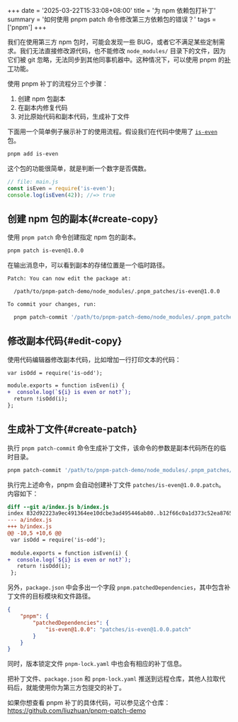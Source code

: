 +++
date = '2025-03-22T15:33:08+08:00'
title = '为 npm 依赖包打补丁'
summary = '如何使用 pnpm patch 命令修改第三方依赖包的错误？'
tags = ['pnpm']
+++

我们在使用第三方 npm 包时，可能会发现一些 BUG，或者它不满足某些定制需求。我们无法直接修改源代码，也不能修改 `node_modules/` 目录下的文件，因为它们被 git 忽略，无法同步到其他同事机器中。这种情况下，可以使用 pnpm 的[补丁][pnpm-patch]功能。

使用 pnpm 补丁的流程分三个步骤：

1. 创建 npm 包副本
2. 在副本内修复代码
3. 对比原始代码和副本代码，生成补丁文件

下面用一个简单例子展示补丁的使用流程。假设我们在代码中使用了 [`is-even`][is-even] 包。

```sh
pnpm add is-even
```

这个包的功能很简单，就是判断一个数字是否偶数。

```js
// file: main.js
const isEven = require('is-even');
console.log(isEven(42)); //=> true
```

## 创建 npm 包的副本{#create-copy}

使用 `pnpm patch` 命令创建指定 npm 包的副本。

```sh
pnpm patch is-even@1.0.0
```

在输出消息中，可以看到副本的存储位置是一个临时路径。

```sh
Patch: You can now edit the package at:

  /path/to/pnpm-patch-demo/node_modules/.pnpm_patches/is-even@1.0.0

To commit your changes, run:

  pnpm patch-commit '/path/to/pnpm-patch-demo/node_modules/.pnpm_patches/is-even@1.0.0'
```

## 修改副本代码{#edit-copy}

使用代码编辑器修改副本代码，比如增加一行打印文本的代码：

```diff
var isOdd = require('is-odd');

module.exports = function isEven(i) {
+  console.log(`${i} is even or not?`);
  return !isOdd(i);
};
```

## 生成补丁文件{#create-patch}

执行 `pnpm patch-commit` 命令生成补丁文件，该命令的参数是副本代码所在的临时目录。

```sh
pnpm patch-commit '/path/to/pnpm-patch-demo/node_modules/.pnpm_patches/is-even@1.0.0'
```

执行完上述命令，pnpm 会自动创建补丁文件 `patches/is-even@1.0.0.patch`。内容如下：

```diff
diff --git a/index.js b/index.js
index 832d92223a9ec491364ee10dcbe3ad495446ab80..b12f66c0a1d373c52ea8765dafcac2ea344c0e5b 100644
--- a/index.js
+++ b/index.js
@@ -10,5 +10,6 @@
 var isOdd = require('is-odd');
 
 module.exports = function isEven(i) {
+  console.log(`${i} is even or not?`);
   return !isOdd(i);
 };
```

另外，`package.json` 中会多出一个字段 `pnpm.patchedDependencies`，其中包含补丁文件的目标模块和文件路径。

```json
{
    "pnpm": {
        "patchedDependencies": {
            "is-even@1.0.0": "patches/is-even@1.0.0.patch"
        }
    }
}
```

同时，版本锁定文件 `pnpm-lock.yaml` 中也会有相应的补丁信息。

把补丁文件、`package.json` 和 `pnpm-lock.yaml` 推送到远程仓库，其他人拉取代码后，就能使用你为第三方包提交的补丁。

如果你想查看 pnpm 补丁的具体代码，可以参见这个仓库：https://github.com/liuzhuan/pnpm-patch-demo

[pnpm-patch]: https://pnpm.io/cli/patch "pnpm patch <pkg>"
[is-even]: https://www.npmjs.com/package/is-even "is-even npm package"